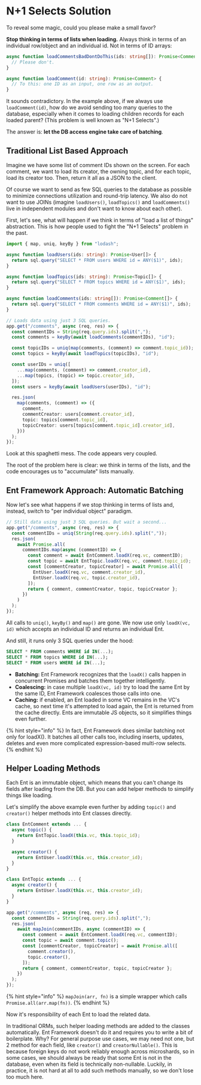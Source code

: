 # N+1 Selects Solution

To reveal some magic, could you please make a small favor?

**Stop thinking in terms of lists when loading.** Always think in terms of an individual row/object and an individual id. Not in terms of ID arrays:

```typescript
async function loadCommentsBadDontDoThis(ids: string[]): Promise<Comment[]> {
  // Please don't.
}

async function loadComment(id: string): Promise<Comment> {
  // To this: one ID as an input, one row as an output.
}  
```

It sounds contradictory. In the example above, if we always use `loadComment(id)`, how do we avoid sending too many queries to the database, especially when it comes to loading children records for each loaded parent? (This problem is well known as "N+1 Selects".)

The answer is: **let the DB access engine take care of batching**.

## Traditional List Based Approach

Imagine we have some list of comment IDs shown on the screen. For each comment, we want to load its creator, the owning topic, and for each topic, load its creator too. Then, return it all as a JSON to the client.

Of course we want to send as few SQL queries to the database as possible to minimize connections utilization and round-trip latency. We also do not want to use JOINs (imagine `loadUsers()`, `loadTopics()` and `loadComments()` live in independent modules and don't want to know about each other).

First, let's see, what will happen if we think in terms of "load a list of things" abstraction. This is how people used to fight the "N+1 Selects" problem in the past.

```typescript
import { map, uniq, keyBy } from "lodash";

async function loadUsers(ids: string): Promise<User[]> {
  return sql.query("SELECT * FROM users WHERE id = ANY($1)", ids);
}

async function loadTopics(ids: string): Promise<Topic[]> {
  return sql.query("SELECT * FROM topics WHERE id = ANY($1)", ids);
}

async function loadComments(ids: string[]): Promise<Comment[]> {
  return sql.query("SELECT * FROM comments WHERE id = ANY($1)", ids);
}

// Loads data using just 3 SQL queries.
app.get("/comments", async (req, res) => {
  const commentIDs = String(req.query.ids).split(",");
  const comments = keyBy(await loadComments(commentIDs), "id");

  const topicIDs = uniq(map(comments, (comment) => comment.topic_id));
  const topics = keyBy(await loadTopics(topicIDs), "id");

  const userIDs = uniq([
    ...map(comments, (comment) => comment.creator_id),
    ...map(topics, (topic) => topic.creator_id),
  ]);
  const users = keyBy(await loadUsers(userIDs), "id");

  res.json(
    map(comments, (comment) => ({
      comment,
      commentCreator: users[comment.creator_id],
      topic: topics[comment.topic_id],
      topicCreator: users[topics[comment.topic_id].creator_id],
    }))
  );
});
```

Look at this spaghetti mess. The code appears very coupled.

The root of the problem here is clear: we think in terms of the lists, and the code encourages us to "accumulate" lists manually.

## Ent Framework Approach: Automatic Batching

Now let's see what happens if we stop thinking in terms of lists and, instead, switch to "per individual object" paradigm.

```typescript
// Still data using just 3 SQL queries. But wait a second...
app.get("/comments", async (req, res) => {
  const commentIDs = uniq(String(req.query.ids).split(","));
  res.json(
    await Promise.all(
      commentIDs.map(async (commentID) => {
        const comment = await EntComment.loadX(req.vc, commentID);
        const topic = await EntTopic.loadX(req.vc, comment.topic_id);
        const [commentCreator, topicCreator] = await Promise.all([
          EntUser.loadX(req.vc, comment.creator_id),
          EntUser.loadX(req.vc, topic.creator_id),
        ]);
        return { comment, commentCreator, topic, topicCreator };
      })
    )
  );
});

```

All calls to `uniq()`, `keyBy()` and `map()` are gone. We now use only `loadX(vc, id)` which accepts an individual ID and returns an individual Ent.

And still, it runs only 3 SQL queries under the hood:

```sql
SELECT * FROM comments WHERE id IN(...);
SELECT * FROM topics WHERE id IN(...);
SELECT * FROM users WHERE id IN(...);
```

* **Batching:** Ent Framework recognizes that the `loadX()` calls happen in concurrent Promises and batches them together intelligently.
* **Coalescing:** in case multiple `loadX(vc, id)` try to load the same Ent by the same ID, Ent Framework coalesces those calls into one.
* **Caching:** if enabled, an Ent loaded in some VC remains in the VC's cache, so next time it's attempted to load again, the Ent is returned from the cache directly. Ents are immutable JS objects, so it simplifies things even further.

{% hint style="info" %}
In fact, Ent Framework does similar batching not only for loadX(). It batches all other calls too, including inserts, updates, deletes and even more complicated expression-based multi-row selects.
{% endhint %}

## Helper Loading Methods

Each Ent is an immutable object, which means that you can't change its fields after loading from the DB. But you can add helper methods to simplify things like loading.

Let's simplify the above example even further by adding `topic()` and `creator()` helper methods into Ent classes directly.

```typescript
class EntComment extends ... {
  async topic() {
    return EntTopic.loadX(this.vc, this.topic_id);
  }

  async creator() {
    return EntUser.loadX(this.vc, this.creator_id);
  }
}

class EntTopic extends ... {
  async creator() {
    return EntUser.loadX(this.vc, this.creator_id);
  }
}

app.get("/comments", async (req, res) => {
  const commentIDs = String(req.query.ids).split(",");
  res.json(
    await mapJoin(commentIDs, async (commentID) => {
      const comment = await EntComment.loadX(req.vc, commentID);
      const topic = await comment.topic();
      const [commentCreator, topicCreator] = await Promise.all([
        comment.creator(),
        topic.creator(),
      ]);
      return { comment, commentCreator, topic, topicCreator };
    })
  );
});
```

{% hint style="info" %}
`mapJoin(arr, fn)` is a simple wrapper which calls `Promise.all(arr.map(fn))`.
{% endhint %}

Now it's responsibility of each Ent to load the related data.

In traditional ORMs, such helper loading methods are added to the classes automatically. Ent Framework doesn't do it and requires you to write a bit of boilerplate. Why? For general purpose use cases, we may need not one, but 2 method for each field, like `creator()` and `creatorNullable()`. This is because foreign keys do not work reliably enough across microshards, so in some cases, we should always be ready that some Ent is not in the database, even when its field is technically non-nullable. Luckily, in practice, it is not hard at all to add such methods manually, so we don't lose too much here.
